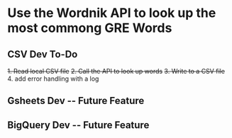 # Use the Wordnik API to look up the most commong GRE Words

## CSV Dev To-Do
~~1. Read local CSV file~~ 
~~2. Call the API to look up words~~
~~3. Write to a CSV file~~
4. add error handling with a log 

## Gsheets Dev -- Future Feature

## BigQuery Dev -- Future Feature